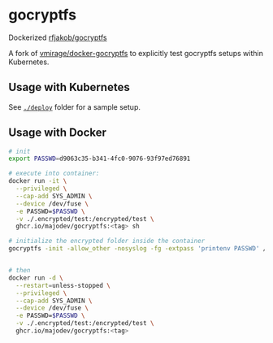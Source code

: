 # gocryptfs

Dockerized [rfjakob/gocryptfs](https://github.com/rfjakob/gocryptfs)

A fork of [vmirage/docker-gocryptfs](https://github.com/vmirage/docker-gocryptfs) to explicitly test gocryptfs setups within Kubernetes.

## Usage with Kubernetes

See [`./deploy`](./deploy) folder for a sample setup.

## Usage with Docker

```bash
# init
export PASSWD=d9063c35-b341-4fc0-9076-93f97ed76891

# execute into container:
docker run -it \
  --privileged \
  --cap-add SYS_ADMIN \
  --device /dev/fuse \
  -e PASSWD=$PASSWD \
  -v ./.encrypted/test:/encrypted/test \
  ghcr.io/majodev/gocryptfs:<tag> sh

# initialize the encrypted folder inside the container
gocryptfs -init -allow_other -nosyslog -fg -extpass 'printenv PASSWD' /encrypted/test


# then
docker run -d \
  --restart=unless-stopped \
  --privileged \
  --cap-add SYS_ADMIN \
  --device /dev/fuse \
  -e PASSWD=$PASSWD \
  -v ./.encrypted/test:/encrypted/test \
  ghcr.io/majodev/gocryptfs:<tag>
```